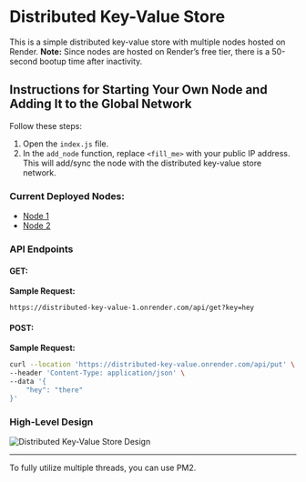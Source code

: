 

# Distributed Key-Value Store

This is a simple distributed key-value store with multiple nodes hosted on Render. **Note:** Since nodes are hosted on Render’s free tier, there is a 50-second bootup time after inactivity.

## Instructions for Starting Your Own Node and Adding It to the Global Network

Follow these steps:

1. Open the `index.js` file.
2. In the `add_node` function, replace `<fill_me>` with your public IP address. This will add/sync the node with the distributed key-value store network.

### Current Deployed Nodes:
- [Node 1](https://distributed-key-value.onrender.com)
- [Node 2](https://distributed-key-value-1.onrender.com)

### API Endpoints

#### GET:
**Sample Request:**
```
https://distributed-key-value-1.onrender.com/api/get?key=hey
```

#### POST: 
**Sample Request:**
```bash
curl --location 'https://distributed-key-value.onrender.com/api/put' \
--header 'Content-Type: application/json' \
--data '{
    "hey": "there"
}'
```

### High-Level Design

![Distributed Key-Value Store Design](https://github.com/user-attachments/assets/fa787473-8729-44f5-b0b0-293ed6ae568a)

---

To fully utilize multiple threads, you can use PM2.
